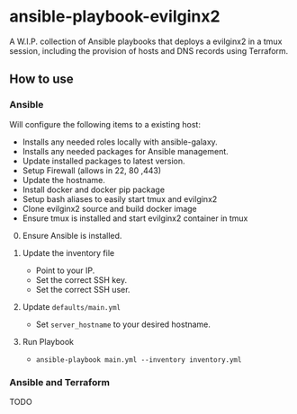 # ansible-playbook-evilginx2

A W.I.P. collection of Ansible playbooks that deploys a evilginx2 in a tmux session, including the provision of hosts and DNS records using Terraform. 

## How to use

### Ansible

Will configure the following items to a existing host:

- Installs any needed roles locally with ansible-galaxy.
- Installs any needed packages for Ansible management.
- Update installed packages to latest version.
- Setup Firewall (allows in 22, 80 ,443)
- Update the hostname.
- Install docker and docker pip package
- Setup bash aliases to easily start tmux and evilginx2
- Clone evilginx2 source and build docker image
- Ensure tmux is installed and start evilginx2 container in tmux

0. Ensure Ansible is installed.

1. Update the inventory file
   - Point to your IP.
   - Set the correct SSH key.
   - Set the correct SSH user.
2. Update `defaults/main.yml`
   - Set `server_hostname` to your desired hostname.
3. Run Playbook
   - `ansible-playbook main.yml --inventory inventory.yml`

### Ansible and Terraform

TODO
